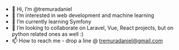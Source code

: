 - 👋 Hi, I’m @tremuradaniel
- 👀 I’m interested in web development and machine learning
- 🌱 I’m currently learning Symfony
- 💞️ I’m looking to collaborate on Laravel, Vue, React projects, but on python related ones as well :)
- 📫 How to reach me - drop a line @ tremuradaniel@gmail.com
